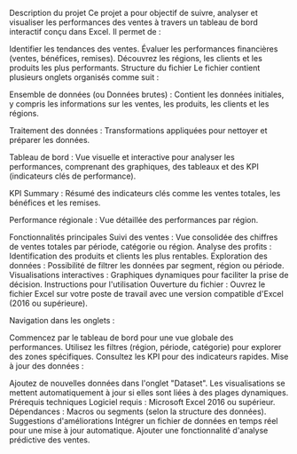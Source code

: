 Description du projet
Ce projet a pour objectif de suivre, analyser et visualiser les performances des ventes à travers un tableau de bord interactif conçu dans Excel. Il permet de :

Identifier les tendances des ventes.
Évaluer les performances financières (ventes, bénéfices, remises).
Découvrez les régions, les clients et les produits les plus performants.
Structure du fichier
Le fichier contient plusieurs onglets organisés comme suit :

Ensemble de données (ou Données brutes) :
Contient les données initiales, y compris les informations sur les ventes, les produits, les clients et les régions.

Traitement des données :
Transformations appliquées pour nettoyer et préparer les données.

Tableau de bord :
Vue visuelle et interactive pour analyser les performances, comprenant des graphiques, des tableaux et des KPI (indicateurs clés de performance).

KPI Summary :
Résumé des indicateurs clés comme les ventes totales, les bénéfices et les remises.

Performance régionale :
Vue détaillée des performances par région.

Fonctionnalités principales
Suivi des ventes : Vue consolidée des chiffres de ventes totales par période, catégorie ou région.
Analyse des profits : Identification des produits et clients les plus rentables.
Exploration des données : Possibilité de filtrer les données par segment, région ou période.
Visualisations interactives : Graphiques dynamiques pour faciliter la prise de décision.
Instructions pour l'utilisation
Ouverture du fichier :
Ouvrez le fichier Excel sur votre poste de travail avec une version compatible d'Excel (2016 ou supérieure).

Navigation dans les onglets :

Commencez par le tableau de bord pour une vue globale des performances.
Utilisez les filtres (région, période, catégorie) pour explorer des zones spécifiques.
Consultez les KPI pour des indicateurs rapides.
Mise à jour des données :

Ajoutez de nouvelles données dans l'onglet "Dataset".
Les visualisations se mettent automatiquement à jour si elles sont liées à des plages dynamiques.
Prérequis techniques
Logiciel requis : Microsoft Excel 2016 ou supérieur.
Dépendances : Macros ou segments (selon la structure des données).
Suggestions d'améliorations
Intégrer un fichier de données en temps réel pour une mise à jour automatique.
Ajouter une fonctionnalité d'analyse prédictive des ventes.
